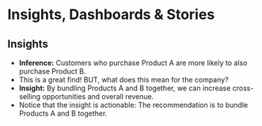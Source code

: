 # Insights, Dashboards & Stories

## Insights

  - **Inference:** Customers who purchase Product A are more likely to also purchase Product B.
  - This is a great find! BUT, what does this mean for the company?
  - **Insight:** By bundling Products A and B together, we can increase cross-selling opportunities and overall revenue.
  - Notice that the insight is actionable: The recommendation is to bundle Products A and B together.
